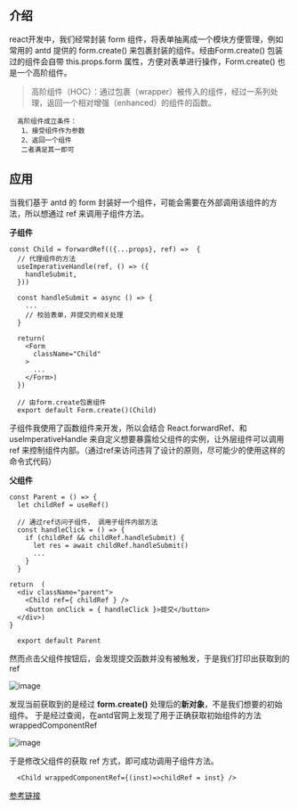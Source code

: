 ## 介绍 
 react开发中，我们经常封装 form 组件，将表单抽离成一个模块方便管理，例如常用的 antd 提供的 form.create() 来包裹封装的组件。经由Form.create() 包装过的组件会自带 this.props.form 属性，方便对表单进行操作，Form.create() 也是一个高阶组件。

> 高阶组件（HOC）：通过包裹（wrapper）被传入的组件，经过一系列处理，返回一个相对增强（enhanced）的组件的函数。
```
  高阶组件成立条件：
   1、接受组件作为参数
   2、返回一个组件
   二者满足其一即可
```


  ## 应用
  当我们基于 antd 的 form 封装好一个组件，可能会需要在外部调用该组件的方法，所以想通过 ref 来调用子组件方法。

**子组件**
```Jsx
const Child = forwardRef(({...props}, ref) =>  {
  // 代理组件的方法
  useImperativeHandle(ref, () => ({
    handleSubmit,
  }))

  const handleSubmit = async () => {
    ... 
    // 校验表单，并提交的相关处理
  }

  return(
    <Form
      className="Child"
    >
      ...
    </Form>)
  })

  // 由form.create包裹组件
  export default Form.create()(Child)
```

子组件我使用了函数组件来开发，所以会结合 React.forwardRef、和 useImperativeHandle 来自定义想要暴露给父组件的实例，让外层组件可以调用 ref 来控制组件内部。（通过ref来访问违背了设计的原则，尽可能少的使用这样的命令式代码）

**父组件**
```Jsx
const Parent = () => {
  let childRef = useRef()

  // 通过ref访问子组件， 调用子组件内部方法
  const handleClick = () => {
    if (childRef && childRef.handleSubmit) {
      let res = await childRef.handleSubmit()
      ...
    }
  }

return  (
  <div className="parent">
    <Child ref={ childRef } />
    <button onClick = { handleClick }>提交</button>
  </div>)
}

  export default Parent
```
然而点击父组件按钮后，会发现提交函数并没有被触发，于是我们打印出获取到的 ref

![image](https://user-images.githubusercontent.com/48883217/98462590-5234ed00-21f0-11eb-9f0e-fe13ec67c2db.png)

发现当前获取到的是经过 **form.create()** 处理后的**新对象**，不是我们想要的初始组件。
于是经过查阅，在antd官网上发现了用于正确获取初始组件的方法wrappedComponentRef

![image](https://user-images.githubusercontent.com/48883217/98462659-df784180-21f0-11eb-976d-20fdf0f0210e.png)


于是修改父组件的获取 ref 方式，即可成功调用子组件方法。
```Jsx
  <Child wrappedComponentRef={(inst)=>childRef = inst} />
```

[参考链接](https://www.cnblogs.com/krisZzz/p/11158003.html)